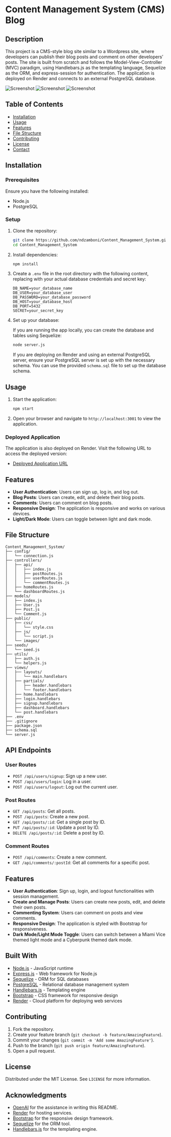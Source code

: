 # Content Management System (CMS) Blog

## Description

This project is a CMS-style blog site similar to a Wordpress site, where developers can publish their blog posts and comment on other developers’ posts. The site is built from scratch and follows the Model-View-Controller (MVC) paradigm, using Handlebars.js as the templating language, Sequelize as the ORM, and express-session for authentication. The application is deployed on Render and connects to an external PostgreSQL database.

<!-- screenshot -->

![Screenshot](/demo/demo1.PNG)
![Screenshot](/demo/demo2.PNG)
![Screenshot](/demo/demo3.PNG)


## Table of Contents

- [Installation](#installation)
- [Usage](#usage)
- [Features](#features)
- [File Structure](#file-structure)
- [Contributing](#contributing)
- [License](#license)
- [Contact](#contact)

## Installation

### Prerequisites

Ensure you have the following installed:

- Node.js
- PostgreSQL

### Setup

1. Clone the repository:

    ```sh
    git clone https://github.com/ndzamboni/Content_Management_System.git
    cd Content_Management_System
    ```

2. Install dependencies:

    ```sh
    npm install
    ```

3. Create a `.env` file in the root directory with the following content, replacing with your actual database credentials and secret key:

    ```env
    DB_NAME=your_database_name
    DB_USER=your_database_user
    DB_PASSWORD=your_database_password
    DB_HOST=your_database_host
    DB_PORT=5432
    SECRET=your_secret_key
    ```

4. Set up your database:

    If you are running the app locally, you can create the database and tables using Sequelize:

    ```sh
    node server.js
    ```

    If you are deploying on Render and using an external PostgreSQL server, ensure your PostgreSQL server is set up with the necessary schema. You can use the provided `schema.sql` file to set up the database schema.

## Usage

1. Start the application:

    ```sh
    npm start
    ```

2. Open your browser and navigate to `http://localhost:3001` to view the application.

### Deployed Application

The application is also deployed on Render. Visit the following URL to access the deployed version:

- [Deployed Application URL](https://your-app-name.onrender.com)

## Features

- **User Authentication**: Users can sign up, log in, and log out.
- **Blog Posts**: Users can create, edit, and delete their blog posts.
- **Comments**: Users can comment on blog posts.
- **Responsive Design**: The application is responsive and works on various devices.
- **Light/Dark Mode**: Users can toggle between light and dark mode.

## File Structure

```plaintext
Content_Management_System/
├── config/
│   └── connection.js
├── controllers/
│   ├── api/
│   │   ├── index.js
│   │   ├── postRoutes.js
│   │   ├── userRoutes.js
│   │   └── commentRoutes.js
│   ├── homeRoutes.js
│   └── dashboardRoutes.js
├── models/
│   ├── index.js
│   ├── User.js
│   ├── Post.js
│   └── Comment.js
├── public/
│   ├── css/
│   │   └── style.css
│   ├── js/
│   │   └── script.js
│   └── images/
├── seeds/
│   └── seed.js
├── utils/
│   ├── auth.js
│   └── helpers.js
├── views/
│   ├── layouts/
│   │   └── main.handlebars
│   ├── partials/
│   │   ├── header.handlebars
│   │   └── footer.handlebars
│   ├── home.handlebars
│   ├── login.handlebars
│   ├── signup.handlebars
│   ├── dashboard.handlebars
│   └── post.handlebars
├── .env
├── .gitignore
├── package.json
├── schema.sql
└── server.js
```

## API Endpoints

### User Routes

- `POST /api/users/signup`: Sign up a new user.
- `POST /api/users/login`: Log in a user.
- `POST /api/users/logout`: Log out the current user.

### Post Routes

- `GET /api/posts`: Get all posts.
- `POST /api/posts`: Create a new post.
- `GET /api/posts/:id`: Get a single post by ID.
- `PUT /api/posts/:id`: Update a post by ID.
- `DELETE /api/posts/:id`: Delete a post by ID.

### Comment Routes

- `POST /api/comments`: Create a new comment.
- `GET /api/comments/:postId`: Get all comments for a specific post.

## Features

- **User Authentication**: Sign up, login, and logout functionalities with session management.
- **Create and Manage Posts**: Users can create new posts, edit, and delete their own posts.
- **Commenting System**: Users can comment on posts and view comments.
- **Responsive Design**: The application is styled with Bootstrap for responsiveness.
- **Dark Mode/Light Mode Toggle**: Users can switch between a Miami Vice themed light mode and a Cyberpunk themed dark mode.

## Built With

- [Node.js](https://nodejs.org/) - JavaScript runtime
- [Express.js](https://expressjs.com/) - Web framework for Node.js
- [Sequelize](https://sequelize.org/) - ORM for SQL databases
- [PostgreSQL](https://www.postgresql.org/) - Relational database management system
- [Handlebars.js](https://handlebarsjs.com/) - Templating engine
- [Bootstrap](https://getbootstrap.com/) - CSS framework for responsive design
- [Render](https://render.com/) - Cloud platform for deploying web services

## Contributing

1. Fork the repository.
2. Create your feature branch (`git checkout -b feature/AmazingFeature`).
3. Commit your changes (`git commit -m 'Add some AmazingFeature'`).
4. Push to the branch (`git push origin feature/AmazingFeature`).
5. Open a pull request.

## License

Distributed under the MIT License. See `LICENSE` for more information.

## Acknowledgments

- [OpenAI](https://openai.com/) for the assistance in writing this README.
- [Render](https://render.com/) for hosting services.
- [Bootstrap](https://getbootstrap.com/) for the responsive design framework.
- [Sequelize](https://sequelize.org/) for the ORM tool.
- [Handlebars.js](https://handlebarsjs.com/) for the templating engine.
